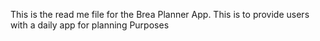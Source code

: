 This is the read me file for the Brea Planner App.
This is to provide users with a daily app for planning Purposes

